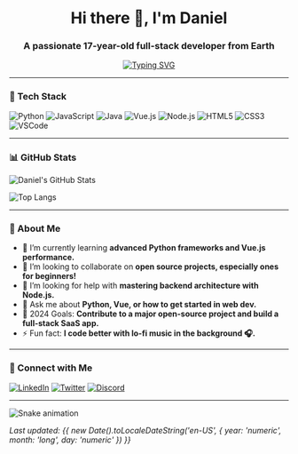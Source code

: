 <h1 align="center">Hi there 👋, I'm Daniel</h1>
<h3 align="center">A passionate 17-year-old full-stack developer from Earth</h3>

<p align="center">
  <a href="https://git.io/typing-svg"><img src="https://readme-typing-svg.demolab.com?font=Fira+Code&pause=1000&color=22F77D&center=true&vCenter=true&width=435&lines=Python+Enthusiast;Vue.js+Developer;Full-Stack+Explorer;Problem+Solver" alt="Typing SVG" /></a>
</p>

---

### 🧰 Tech Stack

![Python](https://img.shields.io/badge/Python-3776AB?style=for-the-badge&logo=python&logoColor=white)
![JavaScript](https://img.shields.io/badge/JavaScript-F7DF1E?style=for-the-badge&logo=javascript&logoColor=black)
![Java](https://img.shields.io/badge/Java-ED8B00?style=for-the-badge&logo=openjdk&logoColor=white)
![Vue.js](https://img.shields.io/badge/Vue.js-4FC08D?style=for-the-badge&logo=vuedotjs&logoColor=white)
![Node.js](https://img.shields.io/badge/Node.js-339933?style=for-the-badge&logo=nodedotjs&logoColor=white)
![HTML5](https://img.shields.io/badge/HTML5-E34F26?style=for-the-badge&logo=html5&logoColor=white)
![CSS3](https://img.shields.io/badge/CSS3-1572B6?style=for-the-badge&logo=css3&logoColor=white)
![VSCode](https://img.shields.io/badge/VSCode-007ACC?style=for-the-badge&logo=visual-studio-code&logoColor=white)

---

### 📊 GitHub Stats

<picture>
  <source
    media="(prefers-color-scheme: dark)"
    srcset="https://github-readme-stats.vercel.app/api?username=justin7oo9&show_icons=true&theme=radical&hide_border=true&bg_color=00000000"
  />
  <source
    media="(prefers-color-scheme: light)"
    srcset="https://github-readme-stats.vercel.app/api?username=justin7oo9&show_icons=true&theme=default&hide_border=true&bg_color=00000000"
  />
  <img src="https://github-readme-stats.vercel.app/api?username=justin7oo9&show_icons=true&hide_border=true&bg_color=00000000" alt="Daniel's GitHub Stats" />
</picture>

![Top Langs](https://github-readme-stats.vercel.app/api/top-langs/?username=justin7oo9&layout=compact&theme=radical&hide_border=true&bg_color=00000000)

---

### 👦 About Me

- 🌱 I’m currently learning **advanced Python frameworks and Vue.js performance.**
- 👯 I’m looking to collaborate on **open source projects, especially ones for beginners!**
- 🤔 I’m looking for help with **mastering backend architecture with Node.js.**
- 💬 Ask me about **Python, Vue, or how to get started in web dev.**
- 🎯 2024 Goals: **Contribute to a major open-source project and build a full-stack SaaS app.**
- ⚡ Fun fact: **I code better with lo-fi music in the background 🎧.**

---

### 🔗 Connect with Me

[![LinkedIn](https://img.shields.io/badge/LinkedIn-0A66C2?style=for-the-badge&logo=linkedin&logoColor=white)](https://www.linkedin.com/in/your-profile/) <!-- Replace with actual link -->
[![Twitter](https://img.shields.io/badge/Twitter-1DA1F2?style=for-the-badge&logo=twitter&logoColor=white)](https://twitter.com/your-handle) <!-- Replace with actual link -->
[![Discord](https://img.shields.io/badge/Discord-5865F2?style=for-the-badge&logo=discord&logoColor=white)](https://discord.com/users/your-id) <!-- Replace with actual link -->

---

![Snake animation](https://github.com/justin7oo9/justin7oo9/blob/output/github-contribution-grid-snake.svg)

*Last updated: {{
  new Date().toLocaleDateString('en-US', {
      year: 'numeric',
      month: 'long',
      day: 'numeric'
  })
}}*
